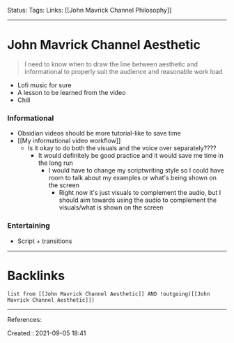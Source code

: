 Status: 
Tags: 
Links: [[John Mavrick Channel Philosophy]]
___
# John Mavrick Channel Aesthetic
> I need to know when to draw the line between aesthetic and informational to properly suit the audience and reasonable work load
- Lofi music for sure
- A lesson to be learned from the video
- Chill
### Informational
- Obsidian videos should be more tutorial-like to save time
- [[My informational video workflow]]
	- Is it okay to do both the visuals and the voice over separately????
		- It would definitely be good practice and it would save me time in the long run
			- I would have to change my scriptwriting style so I could have room to talk about my examples or what's being shown on the screen
				- Right now it's just visuals to complement the audio, but I should aim towards using the audio to complement the visuals/what is shown on the screen
### Entertaining
- Script + transitions
___
# Backlinks
```dataview
list from [[John Mavrick Channel Aesthetic]] AND !outgoing([[John Mavrick Channel Aesthetic]])
```
___
References:

Created:: 2021-09-05 18:41
